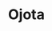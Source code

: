 ---
title: Ojota
date: 
draft: false

# descripcion
description : Ojota

materials: Plata 925

color: Plateado

dimensions: 0,5cm x 1,6cm

code: 02-13-0118

type: "Dijes"

categories: []

price: $7.010,00

price_eftvo: $5.960,00

# Images
# first image will be shown in the product page
images:
  # - image: "images/path_to_image"
  # La ubicacion de las imagenes es imagenes/Dijes/Dijes.Microcubic/02-13-0118-ojota
  - image: "./images/dijes/microcubic/02-13-0118-ojota_a.JPG"
  - image: "./images/dijes/microcubic/02-13-0118-ojota_b.JPG"
---